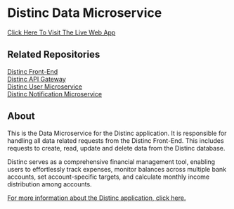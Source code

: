 # Distinc Data Microservice

<a href="https://www.distinc.co.uk" target="_blank">
   Click Here To Visit The Live Web App 
</a>
<br>

## Related Repositories

<a href="https://github.com/SaoodCS/DistInc-PWA-React-TypeScript-Front-End?tab=readme-ov-file#distinc-web-application" target="_blank">
   Distinc Front-End
</a>
<br>
<a href="https://github.com/SaoodCS/DistInc-API-Gateway?tab=readme-ov-file#distinc-api-gateway" target="_blank">
   Distinc API Gateway
</a>
<br>
<a href="https://github.com/SaoodCS/Distinc-User-Microservice?tab=readme-ov-file#distinc-user-microservice" target="_blank">
   Distinc User Microservice
</a>
<br>
<a href="https://github.com/SaoodCS/Distinc-Notification-Microservice?tab=readme-ov-file#distinc-notification-microservice" target="_blank">
   Distinc Notification Microservice
</a>
<br>

## About

This is the Data Microservice for the Distinc application. It is responsible for handling all data related requests from the Distinc Front-End. This includes requests to create, read, update and delete data from the Distinc database.

Distinc serves as a comprehensive financial management tool, enabling users to effortlessly track expenses, monitor balances across multiple bank accounts, set account-specific targets, and calculate monthly income distribution among accounts.

<a href="https://github.com/SaoodCS/DistInc-PWA-React-TypeScript-Front-End?tab=readme-ov-file#about" target="_blank">
   For more information about the Distinc application, click here.
</a>
